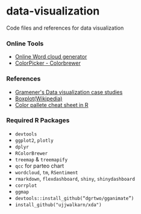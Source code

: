 # data-visualization
Code files and references for data visualization

### Online Tools
- [Online Word cloud generator](https://www.wordclouds.com/)
- [ColorPicker - Colorbrewer](http://colorbrewer2.org/#type=sequential&scheme=BuGn&n=3)



### References
- [Gramener's Data visualization case studies](https://gramener.com/demo/)
- [Boxplot(Wikipedia)](https://en.wikipedia.org/wiki/Box_plot)
- [Color pallete cheat sheet in R](https://www.nceas.ucsb.edu/~frazier/RSpatialGuides/colorPaletteCheatsheet.pdf)


### Required R Packages
- `devtools`
- `ggplot2`, `plotly`
- `dplyr`
- `RColorBrewer`
- `treemap` & `treemapify`
- `qcc` for parteo chart
- `wordcloud`, `tm`, `RSentiment`
- `rmarkdown`, `flexdashboard`, `shiny`, `shinydashboard`
- `corrplot`
- `ggmap`
- `devtools::install_github(“dgrtwo/gganimate”)`
- `install_github("ujjwalkarn/xda")`
